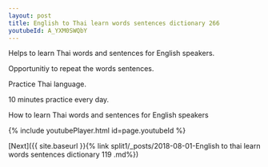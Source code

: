 ```yaml
---
layout: post
title: English to Thai learn words sentences dictionary 266 
youtubeId: A_YXM0SWQbY
---
```

 
 
Helps to learn Thai words and sentences for English speakers.

Opportunitiy to repeat the words sentences. 

Practice Thai language. 
 
10 minutes practice every day. 
 
How to learn Thai words and sentences for English speakers 
 
{% include youtubePlayer.html id=page.youtubeId %}
 
 
[Next]({{ site.baseurl }}{% link  split1/_posts/2018-08-01-English to thai learn words sentences dictionary 119 .md%})
 
